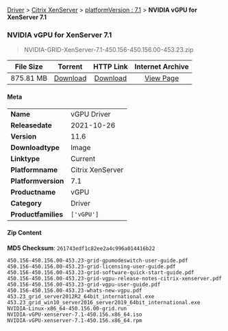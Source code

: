 
[Driver](/README.md)  >  [Citrix XenServer](/index/Driver/Citrix_XenServer.md)  >  [platformVersion : 7.1](/index/Driver/Citrix_XenServer/7.1.md)  >  **NVIDIA vGPU for XenServer 7.1**


###    NVIDIA vGPU for XenServer 7.1

> NVIDIA-GRID-XenServer-7.1-450.156-450.156.00-453.23.zip   


| **File Size** | **Torrent**  | **HTTP Link** | **Internet Archive** |
|:-------------:|:------------:|:-------------:|:--------------------:|
| 875.81 MB |  [Download](https://archive.org/download/nvgpu_NVIDIA-GRID-XenServer-7.1-450.156-450.156.00-453.23.zip/nvgpu_NVIDIA-GRID-XenServer-7.1-450.156-450.156.00-453.23.zip_archive.torrent)       | [Download](https://archive.org/compress/nvgpu_NVIDIA-GRID-XenServer-7.1-450.156-450.156.00-453.23.zip) | [View Page](https://archive.org/details/nvgpu_NVIDIA-GRID-XenServer-7.1-450.156-450.156.00-453.23.zip)       |

#### Meta

<table>
<tr><td><strong>Name</strong></td><td>vGPU Driver</td></tr>
<tr><td><strong>Releasedate</strong></td><td>2021-10-26</td></tr>
<tr><td><strong>Version</strong></td><td>11.6</td></tr>
<tr><td><strong>Downloadtype</strong></td><td>Image</td></tr>
<tr><td><strong>Linktype</strong></td><td>Current</td></tr>
<tr><td><strong>Platformname</strong></td><td>Citrix XenServer</td></tr>
<tr><td><strong>Platformversion</strong></td><td>7.1</td></tr>
<tr><td><strong>Productname</strong></td><td>vGPU</td></tr>
<tr><td><strong>Category</strong></td><td>Driver</td></tr>
<tr><td><strong>Productfamilies</strong></td><td><code>['vGPU']</code></td></tr>
</table>

#### Zip Content

**MD5 Checksum**: `261743edf1c82ee2a4c996a014416b22`

```text
450.156-450.156.00-453.23-grid-gpumodeswitch-user-guide.pdf
450.156-450.156.00-453.23-grid-licensing-user-guide.pdf
450.156-450.156.00-453.23-grid-software-quick-start-guide.pdf
450.156-450.156.00-453.23-grid-vgpu-release-notes-citrix-xenserver.pdf
450.156-450.156.00-453.23-grid-vgpu-user-guide.pdf
450.156-450.156.00-453.23-whats-new-vgpu.pdf
453.23_grid_server2012R2_64bit_international.exe
453.23_grid_win10_server2016_server2019_64bit_international.exe
NVIDIA-Linux-x86_64-450.156.00-grid.run
NVIDIA-vGPU-xenserver-7.1-450.156.x86_64.iso
NVIDIA-vGPU-xenserver-7.1-450.156.x86_64.rpm
```